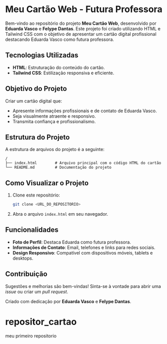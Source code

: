 # Meu Cartão Web - Futura Professora

Bem-vindo ao repositório do projeto **Meu Cartão Web**, desenvolvido por **Eduarda Vasco** e **Felype Dantas**. Este projeto foi criado utilizando HTML e Tailwind CSS com o objetivo de apresentar um cartão digital profissional destacando Eduarda Vasco como futura professora.

## Tecnologias Utilizadas

- **HTML**: Estruturação do conteúdo do cartão.
- **Tailwind CSS**: Estilização responsiva e eficiente.

## Objetivo do Projeto

Criar um cartão digital que:
- Apresente informações profissionais e de contato de Eduarda Vasco.
- Seja visualmente atraente e responsivo.
- Transmita confiança e profissionalismo.

## Estrutura do Projeto

A estrutura de arquivos do projeto é a seguinte:

```plaintext
/
├── index.html        # Arquivo principal com o código HTML do cartão
└── README.md         # Documentação do projeto
```

## Como Visualizar o Projeto

1. Clone este repositório:
   ```bash
   git clone <URL_DO_REPOSITORIO>
   ```

2. Abra o arquivo `index.html` em seu navegador.


## Funcionalidades

- **Foto de Perfil**: Destaca Eduarda como futura professora.
- **Informações de Contato**: Email, telefones e links para redes sociais.
- **Design Responsivo**: Compatível com dispositivos móveis, tablets e desktops.




## Contribuição

Sugestões e melhorias são bem-vindas! Sinta-se à vontade para abrir uma _issue_ ou criar um _pull request_.


Criado com dedicação por **Eduarda Vasco** e **Felype Dantas**.
# repositor_cartao
meu primeiro repositorio
